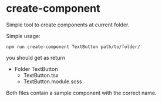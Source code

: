 # create-component

Simple tool to create components at current folder.

Simple usage:

`npm run create-component TextButton path/to/folder/`

you should get as return

- Folder TextButton
  - TextButton.tsx
  - TextButton.module.scss

Both files contain a sample component with the correct name.
